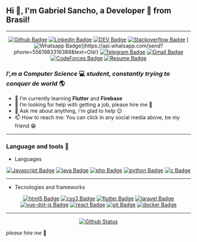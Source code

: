 ## Hi 👋, I'm Gabriel Sancho, a Developer 🚀 from Brasil!

---

<div align="center">

[![Github Badge](https://img.shields.io/badge/-Github-000?style=flat-square&logo=Github&logoColor=white&link=https://github.com/sancho41)](https://github.com/sancho41)
[![Linkedin Badge](https://img.shields.io/badge/-LinkedIn-blue?style=flat-square&logo=Linkedin&logoColor=white&link=https://www.linkedin.com/in/gabriel-sancho-99888a180/)](https://www.linkedin.com/in/gabriel-sancho-99888a180/)
[![DEV Badge](https://img.shields.io/badge/-DEV.to-000?style=flat-square&logo=dev.to&logoColor=white&link=https://dev.to/sancho41)](https://dev.to/sancho41)
[![Stackoverflow Badge](https://img.shields.io/badge/-Stackoverflow-4CA143?style=flat-square&logo=Stackoverflow&logoColor=white&link=https://pt.stackoverflow.com/users/196113/gabriel-sancho)](https://pt.stackoverflow.com/users/196113/gabriel-sancho)
[![Whatsapp Badge](https://img.shields.io/badge/-Whatsapp-4CA143?style=flat-square&labelColor=4CA143&logo=whatsapp&logoColor=white&link=https://api.whatsapp.com/send?phone=5561983316388&text=Olá!)](https://api.whatsapp.com/send?phone=5561983316388&text=Olá!)
[![Telegram Badge](https://img.shields.io/badge/-Telegram-1ca0f1?style=flat-square&labelColor=1ca0f1&logo=telegram&logoColor=white&link=https://t.me/G_Sancho)](https://t.me/G_Sancho)
[![Gmail Badge](https://img.shields.io/badge/-Gmail-c14438?style=flat-square&logo=Gmail&logoColor=white&link=mailto:gabriel.sancho13@gmail.com)](mailto:gabriel.sancho13@gmail.com)
[![CodeForces Badge](https://img.shields.io/badge/-CodeForces-3B5998?style=flat-square&logo=CodeForces&logoColor=white&link=https://codeforces.com/profile/sancho41)](https://codeforces.com/profile/sancho41)
[![Resume Badge](https://img.shields.io/badge/-Resume-000?style=flat-square&logo=read-the-docs&logoColor=white&link=https://sancho41.github.io/curriculum.html)](https://sancho41.github.io/curriculum.html)

</div>

### _I',m a **Computer Science**_ 💻 _student, constantly trying to conquer de **world**_ 🌎

- 🌱 I’m currently learning **Flutter** and **Firebase**
- 🤔 I’m looking for help with getting a job, please hire me 🙏
- 💬 Ask me about anything, i'm glad to help 😉
- 📫 How to reach me: You can click in any social media above, be my friend 😁

---

### Language and tools 🔑

- Languages

<div align="center">

[![Javascript Badge](https://img.shields.io/badge/-javascript-000?style=for-the-badge&labelColor=F7DF1E&logo=javascript&logoColor=black)]()
[![java Badge](https://img.shields.io/badge/-java-000?style=for-the-badge&labelColor=007396&logo=java&logoColor=black)]()
[![php Badge](https://img.shields.io/badge/-php-000?style=for-the-badge&labelColor=777BB4&logo=php&logoColor=black)]()
[![python Badge](https://img.shields.io/badge/-python-000?style=for-the-badge&labelColor=3776AB&logo=python&logoColor=black)]()
[![c Badge](https://img.shields.io/badge/-c-000?style=for-the-badge&labelColor=A8B9CC&logo=c&logoColor=black)]()

</div>

---

- Tecnologies and frameworks

<div align="center">

[![html5 Badge](https://img.shields.io/badge/-html5-000?style=for-the-badge&labelColor=E34F26&logo=html5&logoColor=black)]()
[![css3 Badge](https://img.shields.io/badge/-css3-000?style=for-the-badge&labelColor=1572B6&logo=css3&logoColor=black)]()
[![flutter Badge](https://img.shields.io/badge/-flutter-000?style=for-the-badge&labelColor=02569B&logo=flutter&logoColor=black)]()
[![laravel Badge](https://img.shields.io/badge/-laravel-000?style=for-the-badge&labelColor=FF2D20&logo=laravel&logoColor=black)]()
[![vue-dot-js Badge](https://img.shields.io/badge/-vue.js-000?style=for-the-badge&labelColor=4FC08D&logo=vue.js&logoColor=black)]()
[![react Badge](https://img.shields.io/badge/-react-000?style=for-the-badge&labelColor=61DAFB&logo=react&logoColor=black)]()
[![git Badge](https://img.shields.io/badge/-git-000?style=for-the-badge&labelColor=F05032&logo=git&logoColor=black)]()
[![docker Badge](https://img.shields.io/badge/-docker-000?style=for-the-badge&labelColor=2496ED&logo=docker&logoColor=black)]()

</div>

---

<div align="center">

[![Github Status](https://github-readme-stats.vercel.app/api?username=sancho41&show_icons=true&title_color=fff&icon_color=79ff97&text_color=9f9f9f&bg_color=151515)](https://github.com/sancho41/sancho41)

</div>

_please hire me_ 🙏
